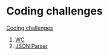 # Coding challenges

[Coding challenges](https://codingchallenges.fyi/)

1. [WC](https://github.com/ChrisBrat/codingchalleges/tree/main/1_wc)
1. [JSON Parser](https://github.com/ChrisBrat/codingchalleges/tree/main/2_json_parser)
